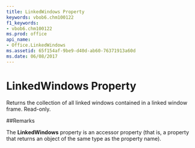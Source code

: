 ```yaml
---
title: LinkedWindows Property
keywords: vbob6.chm100122
f1_keywords:
- vbob6.chm100122
ms.prod: office
api_name:
- Office.LinkedWindows
ms.assetid: 65f154af-9be9-d40d-ab60-76371913a60d
ms.date: 06/08/2017
---
```



# LinkedWindows Property



Returns the collection of all linked windows contained in a linked window frame. Read-only.

##Remarks

The  **LinkedWindows** property is an accessor property (that is, a property that returns an object of the same type as the property name).

